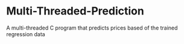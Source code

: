 # Multi-Threaded-Prediction
A multi-threaded C program that predicts prices based of the trained regression data
